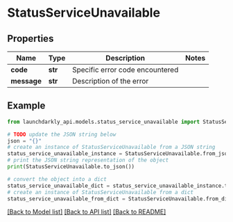 # StatusServiceUnavailable


## Properties

Name | Type | Description | Notes
------------ | ------------- | ------------- | -------------
**code** | **str** | Specific error code encountered | 
**message** | **str** | Description of the error | 

## Example

```python
from launchdarkly_api.models.status_service_unavailable import StatusServiceUnavailable

# TODO update the JSON string below
json = "{}"
# create an instance of StatusServiceUnavailable from a JSON string
status_service_unavailable_instance = StatusServiceUnavailable.from_json(json)
# print the JSON string representation of the object
print(StatusServiceUnavailable.to_json())

# convert the object into a dict
status_service_unavailable_dict = status_service_unavailable_instance.to_dict()
# create an instance of StatusServiceUnavailable from a dict
status_service_unavailable_from_dict = StatusServiceUnavailable.from_dict(status_service_unavailable_dict)
```
[[Back to Model list]](../README.md#documentation-for-models) [[Back to API list]](../README.md#documentation-for-api-endpoints) [[Back to README]](../README.md)


